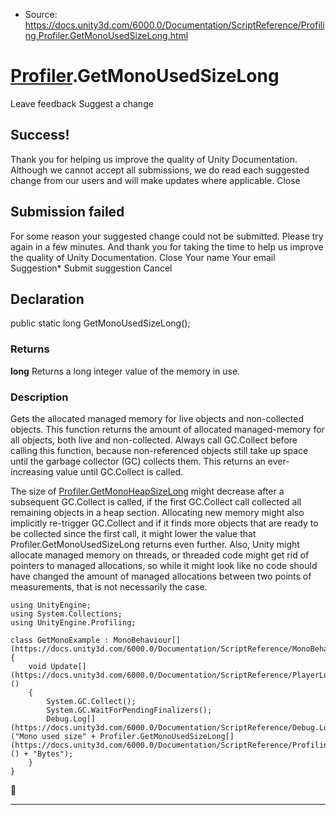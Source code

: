 * Source: https://docs.unity3d.com/6000.0/Documentation/ScriptReference/Profiling.Profiler.GetMonoUsedSizeLong.html

#  [Profiler](https://docs.unity3d.com/6000.0/Documentation/ScriptReference/Profiling.Profiler.html).GetMonoUsedSizeLong
Leave feedback
Suggest a change
## Success!
Thank you for helping us improve the quality of Unity Documentation. Although we cannot accept all submissions, we do read each suggested change from our users and will make updates where applicable.
Close
## Submission failed
For some reason your suggested change could not be submitted. Please <a>try again</a> in a few minutes. And thank you for taking the time to help us improve the quality of Unity Documentation.
Close
Your name Your email Suggestion* Submit suggestion
Cancel
## Declaration
public static long GetMonoUsedSizeLong(); 
### Returns
**long** Returns a long integer value of the memory in use. 
### Description
Gets the allocated managed memory for live objects and non-collected objects.
This function returns the amount of allocated managed-memory for all objects, both live and non-collected. Always call GC.Collect before calling this function, because non-referenced objects still take up space until the garbage collector (GC) collects them. This returns an ever-increasing value until GC.Collect is called.  
  
The size of [Profiler.GetMonoHeapSizeLong](https://docs.unity3d.com/6000.0/Documentation/ScriptReference/Profiling.Profiler.GetMonoHeapSizeLong.html) might decrease after a subsequent GC.Collect is called, if the first GC.Collect call collected all remaining objects in a heap section. Allocating new memory might also implicitly re-trigger GC.Collect and if it finds more objects that are ready to be collected since the first call, it might lower the value that Profiler.GetMonoUsedSizeLong returns even further. Also, Unity might allocate managed memory on threads, or threaded code might get rid of pointers to managed allocations, so while it might look like no code should have changed the amount of managed allocations between two points of measurements, that is not necessarily the case.
```
using UnityEngine;
using System.Collections;
using UnityEngine.Profiling;  
  
class GetMonoExample : MonoBehaviour[](https://docs.unity3d.com/6000.0/Documentation/ScriptReference/MonoBehaviour.html)
{
    void Update[](https://docs.unity3d.com/6000.0/Documentation/ScriptReference/PlayerLoop.Update.html)()
    {
        System.GC.Collect();
        System.GC.WaitForPendingFinalizers();
        Debug.Log[](https://docs.unity3d.com/6000.0/Documentation/ScriptReference/Debug.Log.html)("Mono used size" + Profiler.GetMonoUsedSizeLong[](https://docs.unity3d.com/6000.0/Documentation/ScriptReference/Profiling.Profiler.GetMonoUsedSizeLong.html)() + "Bytes");
    }
}

```

* * *
